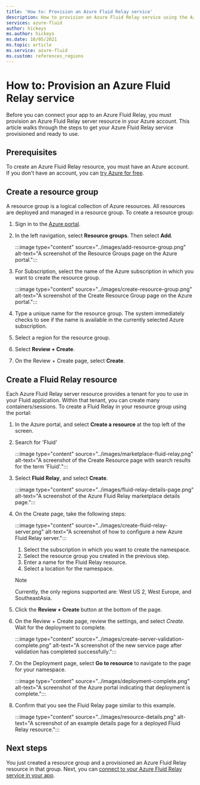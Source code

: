 ```yaml
---
title: 'How to: Provision an Azure Fluid Relay service'
description: How to provision an Azure Fluid Relay service using the Azure portal
services: azure-fluid
author: hickeys
ms.author: hickeys
ms.date: 10/05/2021
ms.topic: article
ms.service: azure-fluid
ms.custom: references_regions
---
```


# How to: Provision an Azure Fluid Relay service

Before you can connect your app to an Azure Fluid Relay, you must provision an Azure Fluid Relay server resource in your Azure account. This article walks through the steps to get your Azure Fluid Relay service provisioned and ready to use. 

## Prerequisites

To create an Azure Fluid Relay resource, you must have an Azure account. If you don't have an account, you can [try Azure for free](https://azure.com/free).

## Create a resource group
A resource group is a logical collection of Azure resources. All resources are deployed and managed in a resource group. To create a resource group:

1. Sign in to the [Azure portal](https://portal.azure.com/).
2. In the left navigation, select **Resource groups**. Then select **Add**.

    :::image type="content" source="../images/add-resource-group.png" alt-text="A screenshot of the Resource Groups page on the Azure portal.":::

3. For Subscription, select the name of the Azure subscription in which you want to create the resource group.

    :::image type="content" source="../images/create-resource-group.png" alt-text="A screenshot of the Create Resource Group page on the Azure portal.":::

1. Type a unique name for the resource group. The system immediately checks to see if the name is available in the currently selected Azure subscription.
1. Select a region for the resource group.
1. Select **Review + Create**.
1. On the Review + Create page, select **Create**.

## Create a Fluid Relay resource
Each Azure Fluid Relay server resource provides a tenant for you to use in your Fluid application. Within that tenant, you can create many containers/sessions. To create a Fluid Relay in your resource group using the portal:

1. In the Azure portal, and select **Create a resource** at the top left of the screen.
2. Search for 'Fluid'
 
    :::image type="content" source="../images/marketplace-fluid-relay.png" alt-text="A screenshot of the Create Resource page with search results for the term 'Fluid'.":::

3. Select **Fluid Relay**, and select **Create**.
 
    :::image type="content" source="../images/fluid-relay-details-page.png" alt-text="A screenshot of the Azure Fluid Relay marketplace details page.":::

4. On the Create page, take the following steps:

    :::image type="content" source="../images/create-fluid-relay-server.png" alt-text="A screenshot of how to configure a new Azure Fluid Relay server.":::

    1. Select the subscription in which you want to create the namespace.
    2. Select the resource group you created in the previous step.
    3. Enter a name for the Fluid Relay resource.
    4. Select a location for the namespace.
    
    > [!NOTE]
    > Currently, the only regions supported are: West US 2, West Europe, and SoutheastAsia.

5. Click the **Review + Create** button at the bottom of the page.

6. On the Review + Create page, review the settings, and select *Create*. Wait for the deployment to complete.

    :::image type="content" source="../images/create-server-validation-complete.png" alt-text="A screenshot of the new service page after validation has completed successfully.":::

7. On the Deployment page, select **Go to resource** to navigate to the page for your namespace.

    :::image type="content" source="../images/deployment-complete.png" alt-text="A screenshot of the Azure portal indicating that deployment is complete.":::

8. Confirm that you see the Fluid Relay page similar to this example.

    :::image type="content" source="../images/resource-details.png" alt-text="A screenshot of an example details page for a deployed Fluid Relay resource.":::

## Next steps
You just created a resource group and a provisioned an Azure Fluid Relay resource in that group. Next, you can [connect to your Azure Fluid Relay service in your app](../quickstarts/quickstart-dice-roll.md).
